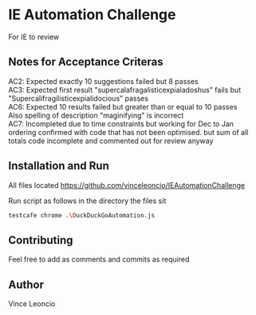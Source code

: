 # IE Automation Challenge

For IE to review

## Notes for Acceptance Criteras
AC2: Expected exactly 10 suggestions failed but 8 passes  
AC3: Expected first result "supercalafragalisticexpialadoshus" fails but "Supercalifragilisticexpialidocious" passes  
AC6: Expected 10 results failed but greater than or equal to 10 passes  
     Also spelling of description "maginifying" is incorrect  
AC7: Incompleted due to time constraints but working for Dec to Jan ordering confirmed with code that has not been optimised. but sum of all totals code incomplete and commented out for review anyway  

## Installation and Run
All files located https://github.com/vinceleoncio/IEAutomationChallenge

Run script as follows in the directory the files sit
```bash
testcafe chrome .\DuckDuckGoAutomation.js
```

## Contributing
Feel free to add as comments and commits as required

## Author
Vince Leoncio